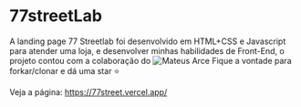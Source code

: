 # 77streetLab
A landing page 77 Streetlab foi desenvolvido em HTML+CSS e Javascript para atender uma loja, e desenvolver minhas habilidades de Front-End, o projeto contou com a   colaboração do ![Mateus Arce](https://github.com/MateusArce)
Fique a vontade para forkar/clonar e dá uma star ⭐


Veja a página: https://77street.vercel.app/
